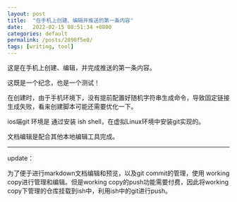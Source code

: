 ```yaml
---
layout: post
title:  "在手机上创建、编辑并推送的第一条内容"
date:   2022-02-15 08:51:34 +0800
categories: default
permalink: /posts/2898f5e0/
tags: [writing, tool]
---
```


这是在手机上创建、编辑，并完成推送的第一条内容。 

这既是一个纪念，也是一个测试！ 

在创建时，由于手机环境下，没有提前配置好随机字符串生成命令，导致固定链接生成失败，看来创建脚本可能还需要优化一下。


ios端git 环境是 通过安装 ish shell，在虚拟Linux环境中安装git实现的。

文档编辑是配合其他本地编辑工具完成。

---

update：

为了便于进行markdown文档编辑和预览，以及git commit的管理，使用 working copy进行管理和编辑。但是working copy的push功能需要付费，因此将working copy下管理的仓库挂载到ish中，利用ish中的git进行push。

